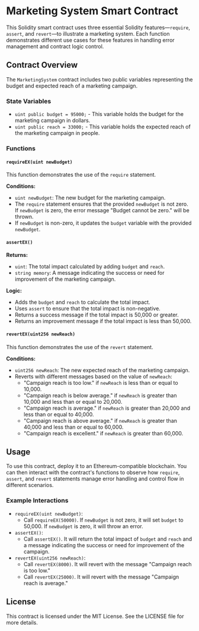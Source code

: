 # Marketing System Smart Contract

This Solidity smart contract uses three essential Solidity features—`require`, `assert`, and `revert`—to illustrate a marketing system. Each function demonstrates different use cases for these features in handling error management and contract logic control.

## Contract Overview

The `MarketingSystem` contract includes two public variables representing the budget and expected reach of a marketing campaign.

### State Variables
- `uint public budget = 95000;` - This variable holds the budget for the marketing campaign in dollars.
- `uint public reach = 33000;` - This variable holds the expected reach of the marketing campaign in people.

### Functions

#### `requireEX(uint newBudget)`
This function demonstrates the use of the `require` statement.

**Conditions:**
- `uint newBudget`: The new budget for the marketing campaign.
- The `require` statement ensures that the provided `newBudget` is not zero. If `newBudget` is zero, the error message "Budget cannot be zero." will be thrown.
- If `newBudget` is non-zero, it updates the `budget` variable with the provided `newBudget`.

#### `assertEX()`
**Returns:**
- `uint`: The total impact calculated by adding `budget` and `reach`.
- `string memory`: A message indicating the success or need for improvement of the marketing campaign.

**Logic:**
- Adds the `budget` and `reach` to calculate the total impact.
- Uses `assert` to ensure that the total impact is non-negative.
- Returns a success message if the total impact is 50,000 or greater.
- Returns an improvement message if the total impact is less than 50,000.

#### `revertEX(uint256 newReach)`
This function demonstrates the use of the `revert` statement.

**Conditions:**
- `uint256 newReach`: The new expected reach of the marketing campaign.
- Reverts with different messages based on the value of `newReach`:
  - "Campaign reach is too low." if `newReach` is less than or equal to 10,000.
  - "Campaign reach is below average." if `newReach` is greater than 10,000 and less than or equal to 20,000.
  - "Campaign reach is average." if `newReach` is greater than 20,000 and less than or equal to 40,000.
  - "Campaign reach is above average." if `newReach` is greater than 40,000 and less than or equal to 60,000.
  - "Campaign reach is excellent." if `newReach` is greater than 60,000.

## Usage

To use this contract, deploy it to an Ethereum-compatible blockchain. You can then interact with the contract's functions to observe how `require`, `assert`, and `revert` statements manage error handling and control flow in different scenarios.

### Example Interactions
- `requireEX(uint newBudget)`:
  - Call `requireEX(50000)`. If `newBudget` is not zero, it will set `budget` to 50,000. If `newBudget` is zero, it will throw an error.
- `assertEX()`:
  - Call `assertEX()`. It will return the total impact of `budget` and `reach` and a message indicating the success or need for improvement of the campaign.
- `revertEX(uint256 newReach)`:
  - Call `revertEX(8000)`. It will revert with the message "Campaign reach is too low."
  - Call `revertEX(25000)`. It will revert with the message "Campaign reach is average."

## License

This contract is licensed under the MIT License. See the LICENSE file for more details.
